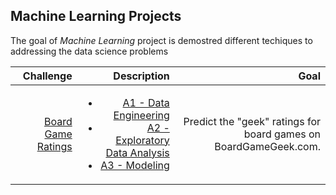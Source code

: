 ## Machine Learning Projects

The goal of *Machine Learning* project is demostred different techiques to addressing the data science problems

|Challenge|Description|Goal|
|--------:|----------:|---:|
|[Board Game Ratings](https://www.kaggle.com/c/sliced-s01e01/overview)| <ul><li>[A1 - Data Engineering](https://github.com/carlosjimenez88M/DataSciencePortfolio/blob/master/Machine_Learning/Prediction/data_clean.R) </li><li>[A2 - Exploratory Data Analysis](https://github.com/carlosjimenez88M/DataSciencePortfolio/blob/master/Machine_Learning/Prediction/EDA.md) </li> <li>[A3 - Modeling](https://github.com/carlosjimenez88M/DataSciencePortfolio/blob/master/Machine_Learning/Prediction/modeling.R) </li> </ul> |Predict the "geek" ratings for board games on BoardGameGeek.com.|

